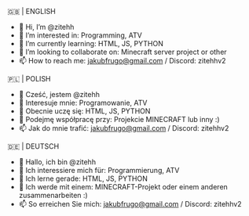 
🇬🇧 | ENGLISH
- 👋 Hi, I’m @zitehh
- 👀 I’m interested in: Programming, ATV
- 🌱 I’m currently learning: HTML, JS, PYTHON
- 💞️ I’m looking to collaborate on: Minecraft server project or other
- 📫 How to reach me: jakubfrugo@gmail.com / Discord: zitehhv2

🇵🇱 | POLISH
- 👋 Cześć, jestem @zitehh
- 👀 Interesuje mnie: Programowanie, ATV
- 🌱 Obecnie uczę się: HTML, JS, PYTHON
- 💞️ Podejmę współpracę przy: Projekcie MINECRAFT lub inny :)
- 📫 Jak do mnie trafić: jakubfrugo@gmail.com / Discord: zitehhv2

🇩🇪 | DEUTSCH
- 👋 Hallo, ich bin @zitehh
- 👀 Ich interessiere mich für: Programmierung, ATV
- 🌱 Ich lerne gerade: HTML, JS, PYTHON
- 💞️ Ich werde mit einem: MINECRAFT-Projekt oder einem anderen zusammenarbeiten :)
- 📫 So erreichen Sie mich: jakubfrugo@gmail.com / Discord: zitehhv2
